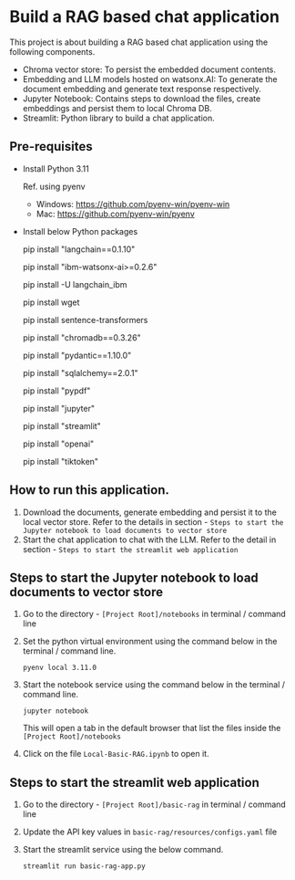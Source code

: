 # Build a RAG based chat application
This project is about building a RAG based chat application using the following components.
- Chroma vector store: To persist the embedded document contents.
- Embedding and LLM models hosted on watsonx.AI: To generate the document embedding and generate text response respectively.
- Jupyter Notebook: Contains steps to download the files, create embeddings and persist them to local Chroma DB.
- Streamlit: Python library to build a chat application.

## Pre-requisites
* Install Python 3.11
  
    Ref. using pyenv
     - Windows: https://github.com/pyenv-win/pyenv-win
     - Mac: https://github.com/pyenv-win/pyenv
     
* Install below Python packages

    pip install "langchain==0.1.10"

    pip install "ibm-watsonx-ai>=0.2.6"

    pip install -U langchain_ibm

    pip install wget

    pip install sentence-transformers

    pip install "chromadb==0.3.26"

    pip install "pydantic==1.10.0"

    pip install "sqlalchemy==2.0.1"

    pip install "pypdf"

    pip install "jupyter"

    pip install "streamlit"

    pip install "openai"

    pip install "tiktoken"


## How to run this application.
1. Download the documents, generate embedding and persist it to the local vector store. Refer to the details in section - `Steps to start the Jupyter notebook to load documents to vector store`
2. Start the chat application to chat with the LLM. Refer to the detail in section - `Steps to start the streamlit web application`


## Steps to start the Jupyter notebook to load documents to vector store
1. Go to the directory - `[Project Root]/notebooks` in terminal / command line
2. Set the python virtual environment using the command below in the terminal / command line.

    `pyenv local 3.11.0`
3. Start the notebook service using the command below in the terminal / command line.

    `jupyter notebook`
   
   This will open a tab in the default browser that list the files inside the `[Project Root]/notebooks`

4. Click on the file `Local-Basic-RAG.ipynb` to open it.


## Steps to start the streamlit web application
1. Go to the directory - `[Project Root]/basic-rag` in terminal / command line
2. Update the API key values in `basic-rag/resources/configs.yaml` file
3. Start the streamlit service using the below command.

    `streamlit run basic-rag-app.py`
